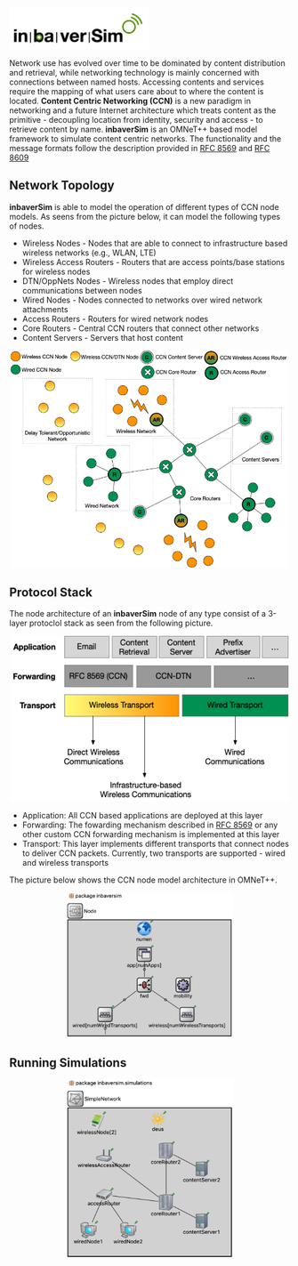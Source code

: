 <p align="left">
  <img src="res/images/inbaverSim.png" width="250"/>
</p>

Network use has evolved over time to be dominated by content distribution and retrieval, while 
networking technology is mainly concerned with connections between named hosts. Accessing 
contents and services require the mapping of what users care about to where the content is 
located. **Content Centric Networking (CCN)** is a new paradigm in networking and a future Internet 
architecture which treats content as the primitive - decoupling location from identity, security 
and access - to retrieve content by name. **inbaverSim** is an OMNeT++ based model framework to
simulate content centric networks. The functionality  and the message formats follow the description
provided in [RFC 8569](https://tools.ietf.org/html/rfc8569) and 
[RFC 8609](https://tools.ietf.org/html/rfc8609)


## Network Topology

**inbaverSim** is able to model the operation of different types of CCN node models. As seens
from the picture below, it can model the following types of nodes.

- Wireless Nodes - Nodes that are able to connect to infrastructure based wireless networks (e.g., WLAN, LTE)
- Wireless Access Routers - Routers that are access points/base stations for wireless nodes
- DTN/OppNets Nodes - Wireless nodes that employ direct communications between nodes
- Wired Nodes - Nodes connected to networks over wired network attachments
- Access Routers - Routers for wired network nodes
- Core Routers - Central CCN routers that connect other networks
- Content Servers - Servers that host content

<p align="center">
  <img src="res/images/net-topology.png" width="500"/>
</p>



## Protocol Stack 

The node architecture of an **inbaverSim** node of any type consist of a 3-layer protoclol 
stack as seen from the following picture.

<p align="center">
  <img src="res/images/proto-stack.png" width="500"/>
</p>

- Application: All CCN based applications are deployed at this layer
- Forwarding: The fowarding mechanism described in [RFC 8569](https://tools.ietf.org/html/rfc8569) or 
any other custom CCN forwarding mechanism is implemented at this layer
- Transport: This layer implements different transports that connect nodes to deliver CCN packets. 
Currently, two transports are supported - wired and wireless transports 

The picture below shows the CCN node model architecture in OMNeT++.

<p align="center">
  <img src="res/images/ccn-node-model.png" width="300"/>
</p>


## Running Simulations


<p align="center">
  <img src="res/images/simple-ccn-network.png" width="300"/>
</p>

